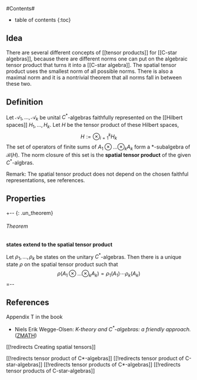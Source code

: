

#Contents#
* table of contents
{:toc}


## Idea ##
There are several different concepts of [[tensor products]] for [[C-star algebras]], because there are different norms one can put on the algebraic tensor product that turns it into a [[C-star algebra]]. The spatial tensor product uses the smallest norm of all possible norms. There is also a maximal norm and it is a nontrivial theorem that all norms fall in between these two.

## Definition ##
Let $\mathcal{A}_1, ..., \mathcal{A}_k$ be unital $C^*$-algebras faithfully represented on the [[Hilbert spaces]] $H_1, ..., H_k$. Let $H$ be the tensor product of these Hilbert spaces,
$$
H := \otimes_{i=1}^k H_k 
$$
The set of operators of finite sums of $A_1 \otimes ... \otimes_k A_k$ form a $*$-subalgebra of $\mathcal{B}(H)$. The norm closure of this set is the **spatial tensor product** of the given $C^*$-algbras.

Remark: The spatial tensor product does not depend on the chosen faithful representations, see references.

## Properties ##
+-- {: .un_theorem}
###### Theorem

**states extend to the spatial tensor product**

Let $\rho_1, ..., \rho_k$ be states on the unitary $C^*$-algebras. Then there is a unique state $\rho$ on the spatial tensor product such that
$$
\rho(A_1 \otimes ... \otimes_k A_k) = \rho_1(A_1) \cdots \rho_k(A_k)
$$
=--


## References ##

Appendix T in the book

* Niels Erik Wegge-Olsen: _K-theory and $C^*$-algebras: a friendly approach._ ([ZMATH](http://www.zentralblatt-math.org/zmath/en/advanced/?q=an:0780.46038&format=complete))


[[!redirects Creating spatial tensors]]

[[!redirects tensor product of C*-algebras]]
[[!redirects tensor product of C-star-algebras]]
[[!redirects tensor products of C*-algebras]]
[[!redirects tensor products of C-star-algebras]]
